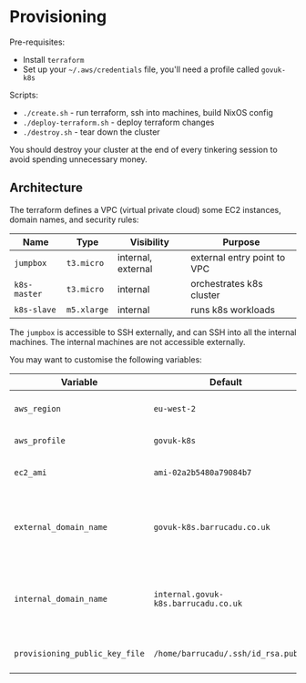 Provisioning
============

Pre-requisites:

- Install `terraform`
- Set up your `~/.aws/credentials` file, you'll need a profile called `govuk-k8s`

Scripts:

- `./create.sh` - run terraform, ssh into machines, build NixOS config
- `./deploy-terraform.sh` - deploy terraform changes
- `./destroy.sh` - tear down the cluster

You should destroy your cluster at the end of every tinkering session
to avoid spending unnecessary money.


Architecture
------------

The terraform defines a VPC (virtual private cloud) some EC2
instances, domain names, and security rules:

| Name         | Type        | Visibility         | Purpose                        |
| ------------ | ----------- | ------------------ | ------------------------------ |
| `jumpbox`    | `t3.micro`  | internal, external | external entry point to VPC    |
| `k8s-master` | `t3.micro`  | internal           | orchestrates k8s cluster       |
| `k8s-slave`  | `m5.xlarge` | internal           | runs k8s workloads             |

The `jumpbox` is accessible to SSH externally, and can SSH into all
the internal machines.  The internal machines are not accessible
externally.

You may want to customise the following variables:

| Variable                       | Default                              | Meaning                                               |
| ------------------------------ | ------------------------------------ | ----------------------------------------------------- |
| `aws_region`                   | `eu-west-2`                          | where the infrastructure is created                   |
| `aws_profile`                  | `govuk-k8s`                          | credentials profile to use                            |
| `ec2_ami`                      | `ami-02a2b5480a79084b7`              | AMI to use (region-specific)                          |
| `external_domain_name`         | `govuk-k8s.barrucadu.co.uk`          | publicly-visible domains will be a subdomain of this  |
| `internal_domain_name`         | `internal.govuk-k8s.barrucadu.co.uk` | privately-visible domains will be a subdomain of this |
| `provisioning_public_key_file` | `/home/barrucadu/.ssh/id_rsa.pub`    | SSH public key to use for provisioning                |
